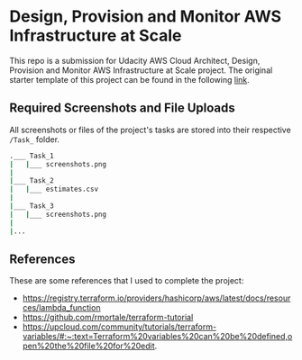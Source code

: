 # Design, Provision and Monitor AWS Infrastructure at Scale

This repo is a submission for Udacity AWS Cloud Architect, Design, Provision and Monitor AWS Infrastructure at Scale project. The original starter template of this project can be found in the following [link](https://github.com/udacity/cand-c2-project).

## Required Screenshots and File Uploads

All screenshots or files of the project's tasks are stored into their respective `/Task_` folder.

```bash
.___ Task_1
|   |___ screenshots.png
|
|___ Task_2
|   |___ estimates.csv
|
|___ Task_3
|   |___ screenshots.png
|
|...
```

## References

These are some references that I used to complete the project:
* https://registry.terraform.io/providers/hashicorp/aws/latest/docs/resources/lambda_function
* https://github.com/rmortale/terraform-tutorial
* https://upcloud.com/community/tutorials/terraform-variables/#:~:text=Terraform%20variables%20can%20be%20defined,open%20the%20file%20for%20edit.
